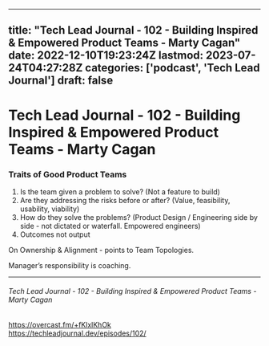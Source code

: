 
---
title: "Tech Lead Journal - 102 - Building Inspired & Empowered Product Teams - Marty Cagan"
date: 2022-12-10T19:23:24Z
lastmod: 2023-07-24T04:27:28Z
categories: ['podcast', 'Tech Lead Journal']
draft: false
---


# Tech Lead Journal - 102 - Building Inspired & Empowered Product Teams - Marty Cagan
### Traits of Good Product Teams

1. Is the team given a problem to solve? (Not a feature to build)
2. Are they addressing the risks before or after? (Value, feasibility, usability, viability)
3. How do they solve the problems? (Product Design / Engineering side by side - not dictated or waterfall. Empowered engineers)
4. Outcomes not output

On Ownership & Alignment - points to Team Topologies.

Manager’s responsibility is coaching.

- - -
###### Tech Lead Journal - 102 - Building Inspired & Empowered Product Teams - Marty Cagan

https://overcast.fm/+fKlxlKhOk  
https://techleadjournal.dev/episodes/102/

<!-- #public #podcast #Tech Lead Journal# -->

<!-- {BearID:49D1C825-1694-47C1-BBD4-8AC6745DB16E-24277-0000173778C0DA7F} -->
